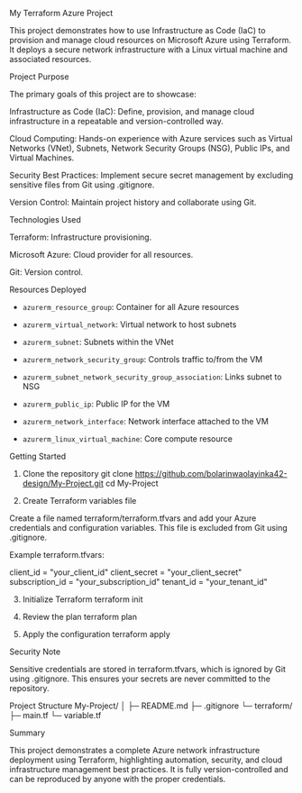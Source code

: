 My Terraform Azure Project

This project demonstrates how to use Infrastructure as Code (IaC) to provision and manage cloud resources on Microsoft Azure using Terraform. It deploys a secure network infrastructure with a Linux virtual machine and associated resources.

Project Purpose

The primary goals of this project are to showcase:

Infrastructure as Code (IaC): Define, provision, and manage cloud infrastructure in a repeatable and version-controlled way.

Cloud Computing: Hands-on experience with Azure services such as Virtual Networks (VNet), Subnets, Network Security Groups (NSG), Public IPs, and Virtual Machines.

Security Best Practices: Implement secure secret management by excluding sensitive files from Git using .gitignore.

Version Control: Maintain project history and collaborate using Git.

Technologies Used

Terraform: Infrastructure provisioning.

Microsoft Azure: Cloud provider for all resources.

Git: Version control.

Resources Deployed

- `azurerm_resource_group`: Container for all Azure resources

- `azurerm_virtual_network`: Virtual network to host subnets

- `azurerm_subnet`: Subnets within the VNet

- `azurerm_network_security_group`: Controls traffic to/from the VM

- `azurerm_subnet_network_security_group_association`: Links subnet to NSG

- `azurerm_public_ip`: Public IP for the VM

- `azurerm_network_interface`: Network interface attached to the VM

- `azurerm_linux_virtual_machine`: Core compute resource

Getting Started

1. Clone the repository
git clone https://github.com/bolarinwaolayinka42-design/My-Project.git
cd My-Project

2. Create Terraform variables file

Create a file named terraform/terraform.tfvars and add your Azure credentials and configuration variables. This file is excluded from Git using .gitignore.

Example terraform.tfvars:

client_id     = "your_client_id"
client_secret = "your_client_secret"
subscription_id = "your_subscription_id"
tenant_id     = "your_tenant_id"

3. Initialize Terraform
terraform init

4. Review the plan
terraform plan

5. Apply the configuration
terraform apply

Security Note

Sensitive credentials are stored in terraform.tfvars, which is ignored by Git using .gitignore. This ensures your secrets are never committed to the repository.

Project Structure
My-Project/
│
├─ README.md
├─ .gitignore
└─ terraform/
   ├─ main.tf
   └─ variable.tf

Summary

This project demonstrates a complete Azure network infrastructure deployment using Terraform, highlighting automation, security, and cloud infrastructure management best practices. It is fully version-controlled and can be reproduced by anyone with the proper credentials.